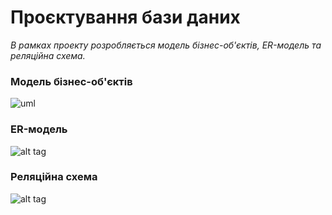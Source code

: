 # Проєктування бази даних

*В рамках проекту розробляється модель бізнес-об'єктів, ER-модель та реляційна схема.*
### Модель бізнес-об'єктів

![uml](http://www.plantuml.com/plantuml/png/bPF7Zjmm38Rl1lmEJEzRZkdzbfwy0DTc06LL1XAT_l2nlB1fKLEGcHF__uF5-YmnHXwSRPks8S-6Vy7phWk3PnqVaKDZAtM3AVq8iQ-CS_fLQTvqvnuTLKPYv5h5xyWO5zbuxDXy5suEswR84UxTbY9qdd2lTYKnxKfssf8gQqDo_tzlorjjCrS-wd-VwARjiLPJ_H33D-fOnqUcdp01lz1FeLx_HBUnfECZZwuMUqfTD1ismQll7R5XIwNK1SzZN2uUfRI4duAbLI2lYgAV36Uv9dWv90wE8i2LhzDFd60jdeM87BQuxtzu4bdrvIqnziXO2RBfQ_4xsc6QmABCgo8VAc5bYWsNRvxSlNthyhrxbs-UtZszTLc6AKNFsjGaa2AqlUhOFcg8U0WXxAtn14N3YYoEZfx0KiG3C3un-exUZ-IsT0xZajTXLXBSmxODm3pdl9LLg-K2ylzYG_T0Em2vPGKC2v7NURjTJtnzXJ12joM1BRS82ib_ESffwovkVdsM8e_qSdoJcgEiwLV4QvlYpdB_ir7q7jecdzjkTpvY0VJedf7l1sV_0G00)

### ER-модель

![alt tag](https://github.com/DanilPidhainyi/obd_project/blob/master/docs/design/image.png?raw=true "Описание")

### Pеляційна схема

![alt tag](https://github.com/DanilPidhainyi/obd_project/blob/master/docs/design/EER%20Diagram.png?raw=true "Описание будет тут")


